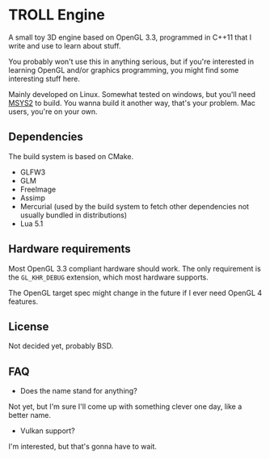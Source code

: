 # TROLL Engine

A small toy 3D engine based on OpenGL 3.3, programmed in C++11 that I write and use
to learn about stuff.

You probably won't use this in anything serious, but if you're interested in learning
OpenGL and/or graphics programming, you might find some interesting stuff here.

Mainly developed on Linux. Somewhat tested on windows, but you'll need [MSYS2](https://msys2.github.io/)
to build.
You wanna build it another way, that's your problem. Mac users, you're on your own.

## Dependencies

The build system is based on CMake.

* GLFW3
* GLM
* FreeImage
* Assimp
* Mercurial (used by the build system to fetch other dependencies not usually bundled
  in distributions)
* Lua 5.1

## Hardware requirements

Most OpenGL 3.3 compliant hardware should work. The only requirement is the
`GL_KHR_DEBUG` extension, which most hardware supports.

The OpenGL target spec might change in the future if I ever need OpenGL 4 features.

## License

Not decided yet, probably BSD.

## FAQ

* Does the name stand for anything?

Not yet, but I'm sure I'll come up with something clever one day, like a better name.

* Vulkan support?

I'm interested, but that's gonna have to wait.
